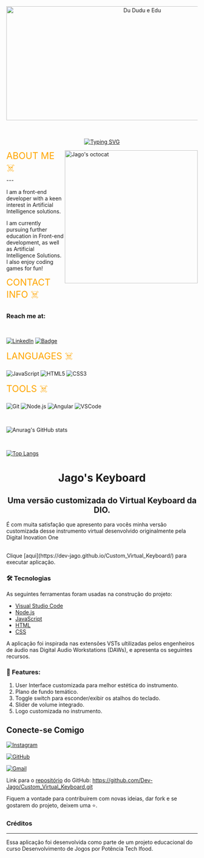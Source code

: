<div align="center">
  <img alt="Du Dudu e Edu" src="https://i.imgur.com/R45gxt7.gif" width="700px" height="300px" />
</div>
<br> <br>
<div align="center">

  [![Typing SVG](https://readme-typing-svg.demolab.com?font=Press+Start+2P&size=35&pause=1000&color=F79D5B&center=true&vCenter=true&random=true&width=600&height=60&lines=It's+me%2C+Jago+%F0%9F%98%B5%E2%80%8D%F0%9F%92%AB)](https://git.io/typing-svg)

</div>
  <img align="right" alt="Jago's octocat" src="https://i.imgur.com/1q7DFBR.png" height="350px" width="350px"/>
</div>




<p align="left">
  <font size="5" color="orange"> ABOUT ME ☠️</font> <br>
---
  <p>  I am a front-end developer with a keen interest in Artificial Intelligence solutions.</p>
  <p>  I am currently pursuing further education in Front-end development, as well as Artificial Intelligence Solutions. I also enjoy coding games for fun!<p>
</p>


<p align="left">
  <font size="5" color="orange"> CONTACT INFO ☠️</font> <br>
  <h3>Reach me at:</h3>
  
</p> <br>

  [![LinkedIn](https://img.shields.io/badge/LinkedIn-0077B5?style=for-the-badge&logo=linkedin&logoColor=white)](https://www.linkedin.com/in/jago-martins)
  [![Badge](https://img.shields.io/badge/Gmail-D14836?style=for-the-badge&logo=gmail&logoColor=white)](mailto:devj4g0@gmail.com)


<p align="left">
  <font size="5" color="orange"> LANGUAGES ☠️</font> <br>

  ![JavaScript](https://img.shields.io/badge/JavaScript-F7DF1E?style=for-the-badge&logo=javascript&logoColor=black)
  ![HTML5](https://img.shields.io/badge/HTML5-E34F26?style=for-the-badge&logo=html5&logoColor=white)
  ![CSS3](https://img.shields.io/badge/CSS3-1572B6?style=for-the-badge&logo=css3&logoColor=white)
</p>

<p align="left">
  <font size="5" color="orange"> TOOLS ☠️</font> <br>
  
  ![Git](https://img.shields.io/badge/GIT-E44C30?style=for-the-badge&logo=git&logoColor=white)
  ![Node.js](https://img.shields.io/badge/Node.js-43853D?style=for-the-badge&logo=node.js&logoColor=white)
  ![Angular](https://img.shields.io/badge/Angular-DD0031?style=for-the-badge&logo=angular&logoColor=white)
  ![VSCode](https://img.shields.io/badge/VSCode-0078D4?style=for-the-badge&logo=visual%20studio%20code&logoColor=white)


</p> <br>

![Anurag's GitHub stats](https://github-readme-stats.vercel.app/api?username=anuraghazra&theme=great-gatsby&show_icons=true)

<br>

[![Top Langs](https://github-readme-stats.vercel.app/api/top-langs/?username=dev-jago&theme=great-gatsby)](https://github.com/anuraghazra/github-readme-stats)






<h1 align="center"> Jago's Keyboard</h1>
<h2 align="center">Uma versão customizada do Virtual Keyboard da DIO.</h2>

<p>É com muita satisfação que apresento para vocês minha versão customizada desse instrumento virtual desenvolvido originalmente pela Digital Inovation One</p> <br>
Clique [aqui](https://dev-jago.github.io/Custom_Virtual_Keyboard/) para executar aplicação.

### 🛠 Tecnologias

As seguintes ferramentas foram usadas na construção do projeto:

- [Visual Studio Code](<https://code.visualstudio.com/>)
- [Node.js](<https://nodejs.org/en/>)
- [JavaScript](<https://developer.mozilla.org/pt-BR/docs/Web/JavaScript>)
- [HTML](<https://developer.mozilla.org/pt-BR/docs/Learn/HTML>)
- [CSS](<https://developer.mozilla.org/pt-BR/docs/Learn/CSS>)

A aplicação foi inspirada nas extensões VSTs ultilizadas pelos engenheiros de áudio nas Digital Audio Workstations (DAWs), e apresenta os seguintes recursos. <br>

### 🎀 Features: <br>
<ol>
<li>User Interface customizada para melhor estética do instrumento.</li>
<li>Plano de fundo temático.</li>
<li>Toggle switch para esconder/exibir os atalhos do teclado.</li>
<li>Slider de volume integrado.</li>
<li>Logo customizada no instrumento.</li>
</ol>

## Conecte-se Comigo
[![Instagram](https://img.shields.io/badge/-Instagram-%23E4405F?style=for-the-badge&logo=instagram&logoColor=white)](https://www.instagram.com/doomed_to_exist_/?hl=en) 

[![GitHub](https://img.shields.io/badge/GitHub-100000?style=for-the-badge&logo=github&logoColor=white)](https://github.com/Dev-Jago)

[![Gmail](https://img.shields.io/badge/Gmail-333333?style=for-the-badge&logo=gmail&logoColor=red)](mailto:devj4g0@gmail.com) <br>

Link para o [repositório](https://github.com/Dev-Jago/Custom_Virtual_Keyboard.git) do GitHub: https://github.com/Dev-Jago/Custom_Virtual_Keyboard.git

Fiquem a vontade para contribuírem com novas ideias, dar fork e se gostarem do projeto, deixem uma ⭐. <br>

### Créditos
---
Essa aplicação foi desenvolvida como parte de um projeto educacional do curso Desenvolvimento de Jogos por Potência Tech Ifood.
